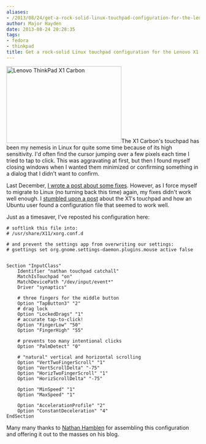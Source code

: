 ```yaml
---
aliases:
- /2013/08/24/get-a-rock-solid-linux-touchpad-configuration-for-the-lenovo-x1-carbon/
author: Major Hayden
date: 2013-08-24 20:28:35
tags:
- fedora
- thinkpad
title: Get a rock-solid Linux touchpad configuration for the Lenovo X1 Carbon
---
```


[<img src="https://major.io/wp-content/uploads/2013/08/X1_closed-300x200.jpg" alt="Lenovo ThinkPad X1 Carbon" width="300" height="200" class="alignright size-medium wp-image-4546" srcset="/wp-content/uploads/2013/08/X1_closed-300x200.jpg 300w, /wp-content/uploads/2013/08/X1_closed-1024x682.jpg 1024w, /wp-content/uploads/2013/08/X1_closed.jpg 1348w" sizes="(max-width: 300px) 100vw, 300px" />][1]The X1 Carbon's touchpad has been my nemesis in Linux for quite some time because of its high sensitivity. I'd often find the cursor jumping over a few pixels each time I tried to tap to click. This was aggravating at first, but then I found myself closing windows when I wanted them minimized or confirming something in a dialog that I didn't want to confirm.

Last December, [I wrote a post about some fixes][2]. However, as I force myself to migrate to Linux (no turning back this time) again, my fixes didn't work well enough. I [stumbled upon a post][3] about the X1's touchpad and how an Ubuntu user found a configuration file that seemed to work well.

Just as a timesaver, I've reposted his configuration here:

```
# softlink this file into:
# /usr/share/X11/xorg.conf.d

# and prevent the settings app from overwriting our settings:
# gsettings set org.gnome.settings-daemon.plugins.mouse active false


Section "InputClass"
    Identifier "nathan touchpad catchall"
    MatchIsTouchpad "on"
    MatchDevicePath "/dev/input/event*"
    Driver "synaptics"

    # three fingers for the middle button
    Option "TapButton3" "2"
    # drag lock
    Option "LockedDrags" "1"
    # accurate tap-to-click!
    Option "FingerLow" "50"
    Option "FingerHigh" "55"

    # prevents too many intentional clicks
    Option "PalmDetect" "0"

    # "natural" vertical and horizontal scrolling
    Option "VertTwoFingerScroll" "1"
    Option "VertScrollDelta" "-75"
    Option "HorizTwoFingerScroll" "1"
    Option "HorizScrollDelta" "-75"

    Option "MinSpeed" "1"
    Option "MaxSpeed" "1"

    Option "AccelerationProfile" "2"
    Option "ConstantDeceleration" "4"
EndSection
```


Many many thanks to [Nathan Hamblen][4] for assembling this configuration and offering it out to the masses on his blog.

 [1]: https://major.io/wp-content/uploads/2013/08/X1_closed.jpg
 [2]: /2012/12/28/handy-settings-for-the-touchpadclickpad-in-the-lenovo-x1-carbon/
 [3]: https://code.technically.us/post/50837506478/senistive-touchpads-and-ubuntu
 [4]: https://twitter.com/n8han
